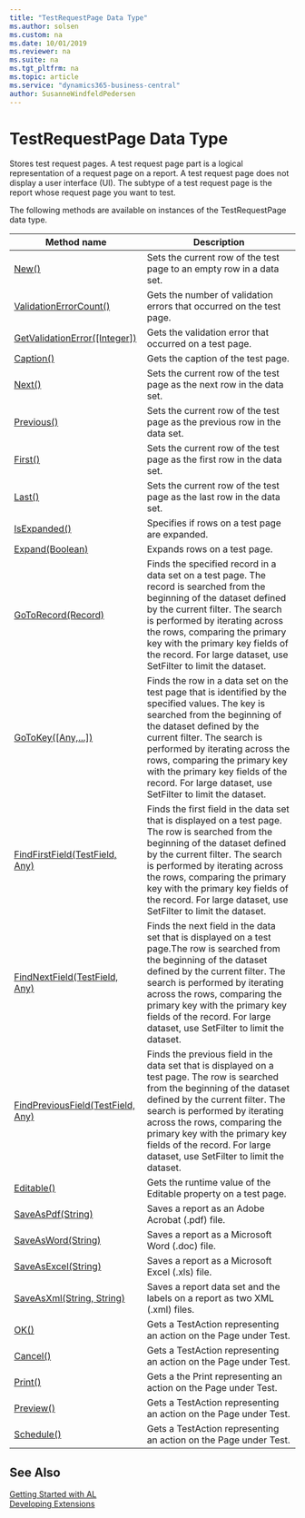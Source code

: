 ```yaml
---
title: "TestRequestPage Data Type"
ms.author: solsen
ms.custom: na
ms.date: 10/01/2019
ms.reviewer: na
ms.suite: na
ms.tgt_pltfrm: na
ms.topic: article
ms.service: "dynamics365-business-central"
author: SusanneWindfeldPedersen
---
```

[//]: # (START>DO_NOT_EDIT)
[//]: # (IMPORTANT:Do not edit any of the content between here and the END>DO_NOT_EDIT.)
[//]: # (Any modifications should be made in the .xml files in the ModernDev repo.)
# TestRequestPage Data Type
Stores test request pages. A test request page part is a logical representation of a request page on a report. A test request page does not display a user interface (UI). The subtype of a test request page is the report whose request page you want to test.



The following methods are available on instances of the TestRequestPage data type.

|Method name|Description|
|-----------|-----------|
|[New()](testrequestpage-new-method.md)|Sets the current row of the test page to an empty row in a data set.|
|[ValidationErrorCount()](testrequestpage-validationerrorcount-method.md)|Gets the number of validation errors that occurred on the test page.|
|[GetValidationError([Integer])](testrequestpage-getvalidationerror-method.md)|Gets the validation error that occurred on a test page.|
|[Caption()](testrequestpage-caption-method.md)|Gets the caption of the test page.|
|[Next()](testrequestpage-next-method.md)|Sets the current row of the test page as the next row in the data set.|
|[Previous()](testrequestpage-previous-method.md)|Sets the current row of the test page as the previous row in the data set.|
|[First()](testrequestpage-first-method.md)|Sets the current row of the test page as the first row in the data set.|
|[Last()](testrequestpage-last-method.md)|Sets the current row of the test page as the last row in the data set.|
|[IsExpanded()](testrequestpage-isexpanded-method.md)|Specifies if rows on a test page are expanded.|
|[Expand(Boolean)](testrequestpage-expand-method.md)|Expands rows on a test page.|
|[GoToRecord(Record)](testrequestpage-gotorecord-method.md)|Finds the specified record in a data set on a test page. The record is searched from the beginning of the dataset defined by the current filter. The search is performed by iterating across the rows, comparing the primary key with the primary key fields of the record. For large dataset, use SetFilter to limit the dataset.|
|[GoToKey([Any,...])](testrequestpage-gotokey-method.md)|Finds the row in a data set on the test page that is identified by the specified values. The key is searched from the beginning of the dataset defined by the current filter. The search is performed by iterating across the rows, comparing the primary key with the primary key fields of the record. For large dataset, use SetFilter to limit the dataset.|
|[FindFirstField(TestField, Any)](testrequestpage-findfirstfield-method.md)|Finds the first field in the data set that is displayed on a test page. The row is searched from the beginning of the dataset defined by the current filter. The search is performed by iterating across the rows, comparing the primary key with the primary key fields of the record. For large dataset, use SetFilter to limit the dataset.|
|[FindNextField(TestField, Any)](testrequestpage-findnextfield-method.md)|Finds the next field in the data set that is displayed on a test page.The row is searched from the beginning of the dataset defined by the current filter. The search is performed by iterating across the rows, comparing the primary key with the primary key fields of the record. For large dataset, use SetFilter to limit the dataset.|
|[FindPreviousField(TestField, Any)](testrequestpage-findpreviousfield-method.md)|Finds the previous field in the data set that is displayed on a test page. The row is searched from the beginning of the dataset defined by the current filter. The search is performed by iterating across the rows, comparing the primary key with the primary key fields of the record. For large dataset, use SetFilter to limit the dataset.|
|[Editable()](testrequestpage-editable-method.md)|Gets the runtime value of the Editable property on a test page.|
|[SaveAsPdf(String)](testrequestpage-saveaspdf-method.md)|Saves a report as an Adobe Acrobat (.pdf) file.|
|[SaveAsWord(String)](testrequestpage-saveasword-method.md)|Saves a report as a Microsoft Word (.doc) file.|
|[SaveAsExcel(String)](testrequestpage-saveasexcel-method.md)|Saves a report as a Microsoft Excel (.xls) file.|
|[SaveAsXml(String, String)](testrequestpage-saveasxml-method.md)|Saves a report data set and the labels on a report as two XML (.xml) files.|
|[OK()](testrequestpage-ok-method.md)|Gets a TestAction representing an action on the Page under Test.|
|[Cancel()](testrequestpage-cancel-method.md)|Gets a TestAction representing an action on the Page under Test.|
|[Print()](testrequestpage-print-method.md)|Gets a the Print representing an action on the Page under Test.|
|[Preview()](testrequestpage-preview-method.md)|Gets a TestAction representing an action on the Page under Test.|
|[Schedule()](testrequestpage-schedule-method.md)|Gets a TestAction representing an action on the Page under Test.|

[//]: # (IMPORTANT: END>DO_NOT_EDIT)
## See Also  
[Getting Started with AL](../../devenv-get-started.md)  
[Developing Extensions](../../devenv-dev-overview.md)  